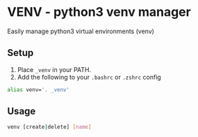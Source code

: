 # VENV - python3 venv manager

Easily manage python3 virtual environments (venv)

## Setup

1. Place `_venv` in your PATH.
2. Add the following to your `.bashrc` or `.zshrc` config
```sh
alias venv='. _venv'
```

## Usage
```sh
venv [create|delete] [name]
```

